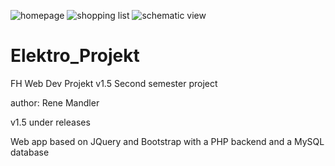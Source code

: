 ![homepage](https://i.imgur.com/LQLo7eW.png)
![shopping list](https://i.imgur.com/1KquGaG.png)
![schematic view](https://i.imgur.com/Qc2JHb6.png)

# Elektro_Projekt
FH Web Dev Projekt v1.5
Second semester project

author: Rene Mandler

 v1.5 under releases

Web app based on JQuery and Bootstrap with a PHP backend and a MySQL database
